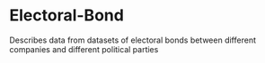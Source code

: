 # Electoral-Bond
Describes data from datasets of electoral bonds between different companies and different political parties
